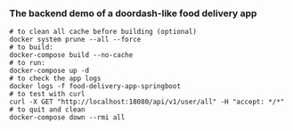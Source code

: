 ### The backend demo of a doordash-like food delivery app

```shell
# to clean all cache before building (optional)
docker system prune --all --force
# to build:
docker-compose build --no-cache
# to run:
docker-compose up -d
# to check the app logs
docker logs -f food-delivery-app-springboot
# to test with curl
curl -X GET "http://localhost:18080/api/v1/user/all" -H "accept: */*"
# to quit and clean
docker-compose down --rmi all
```
